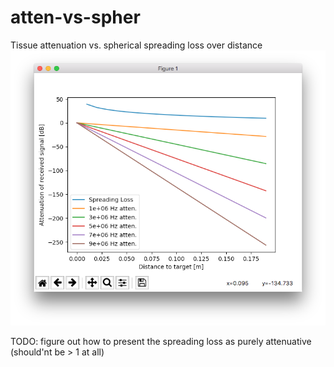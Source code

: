 # atten-vs-spher
Tissue attenuation vs. spherical spreading loss over distance
![Plot](images/plot.png)

TODO: figure out how to present the spreading loss as purely attenuative (should'nt be > 1 at all)
